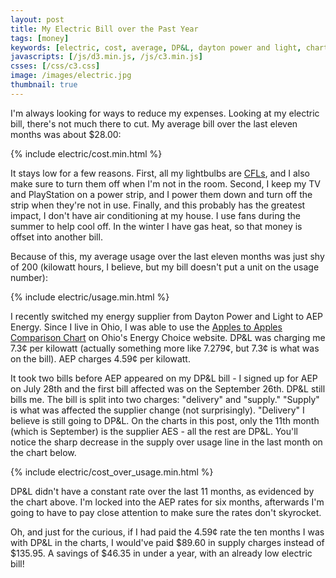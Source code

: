 ```yaml
---
layout: post
title: My Electric Bill over the Past Year
tags: [money]
keywords: [electric, cost, average, DP&L, dayton power and light, chart, charts]
javascripts: [/js/d3.min.js, /js/c3.min.js]
csses: [/css/c3.css]
image: /images/electric.jpg
thumbnail: true
---
```


I'm always looking for ways to reduce my expenses. Looking at my electric bill, there's not much there to cut. My average bill over the last eleven months was about $28.00:

{% include electric/cost.min.html %}

It stays low for a few reasons. First, all my lightbulbs are [CFLs](https://en.wikipedia.org/wiki/Compact_fluorescent_lamp), and I also make sure to turn them off when I'm not in the room. Second, I keep my TV and PlayStation on a power strip, and I power them down and turn off the strip when they're not in use. Finally, and this probably has the greatest impact, I don't have air conditioning at my house. I use fans during the summer to help cool off. In the winter I have gas heat, so that money is offset into another bill.

Because of this, my average usage over the last eleven months was just shy of 200 (kilowatt hours, I believe, but my bill doesn't put a unit on the usage number):

{% include electric/usage.min.html %}

I recently switched my energy supplier from Dayton Power and Light to AEP Energy. Since I live in Ohio, I was able to use the [Apples to Apples Comparison Chart](http://www.energychoice.ohio.gov/ApplesToApplesComparision.aspx?Category=Electric&TerritoryId=9&RateCode=1) on Ohio's Energy Choice website. DP&L was charging me 7.3&cent; per kilowatt (actually something more like 7.279&cent;, but 7.3&cent; is what was on the bill). AEP charges 4.59&cent; per kilowatt.

It took two bills before AEP appeared on my DP&L bill - I signed up for AEP on July 28th and the first bill affected was on the September 26th. DP&L still bills me. The bill is split into two charges: "delivery" and "supply." "Supply" is what was affected the supplier change (not surprisingly). "Delivery" I believe is still going to DP&L. On the charts in this post, only the 11th month (which is September) is the supplier AES - all the rest are DP&L. You'll notice the sharp decrease in the supply over usage line in the last month on the chart below.

{% include electric/cost_over_usage.min.html %}

DP&L didn't have a constant rate over the last 11 months, as evidenced by the chart above. I'm locked into the AEP rates for six months, afterwards I'm going to have to pay close attention to make sure the rates don't skyrocket.

Oh, and just for the curious, if I had paid the 4.59&cent; rate the ten months I was with DP&L in the charts, I would've paid $89.60 in supply charges instead of $135.95. A savings of $46.35 in under a year, with an already low electric bill!
